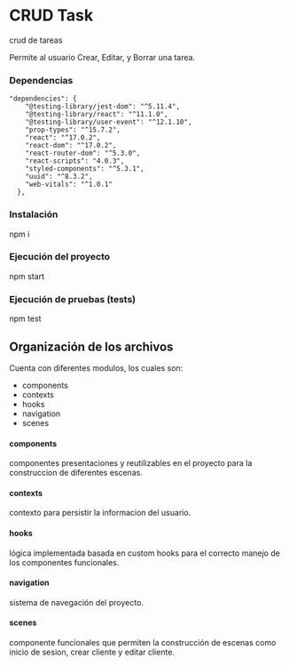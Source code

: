 # CRUD Task

crud de tareas 

Permite al usuario Crear, Editar, y Borrar una tarea.

### Dependencias
```
"dependencies": {
    "@testing-library/jest-dom": "^5.11.4",
    "@testing-library/react": "^11.1.0",
    "@testing-library/user-event": "^12.1.10",
    "prop-types": "^15.7.2",
    "react": "^17.0.2",
    "react-dom": "^17.0.2",
    "react-router-dom": "^5.3.0",
    "react-scripts": "4.0.3",
    "styled-components": "^5.3.1",
    "uuid": "^8.3.2",
    "web-vitals": "^1.0.1"
  },
```

### Instalación
npm i

### Ejecución del proyecto
npm start

### Ejecución de pruebas (tests)
npm test

## Organización de los archivos
Cuenta con diferentes modulos, los cuales son:

* components
* contexts
* hooks
* navigation
* scenes

#### components
componentes presentaciones y reutilizables en el proyecto para la construccion de diferentes escenas.

#### contexts
contexto para persistir la informacion del usuario.

#### hooks
lógica implementada basada en custom hooks para el correcto manejo de los componentes funcionales.

#### navigation
sistema de navegación del proyecto.

#### scenes
componente funcionales que permiten la construcción de escenas como inicio de sesion, crear cliente y editar cliente.



